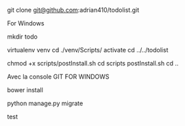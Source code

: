 git clone git@github.com:adrian410/todolist.git

For Windows

mkdir todo

virtualenv venv
cd ./venv/Scripts/
activate
cd ../../todolist

chmod +x scripts/postInstall.sh
cd scripts
postInstall.sh
cd ..

Avec la console GIT FOR WINDOWS

bower install

python manage.py migrate

test